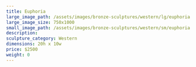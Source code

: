 ```yaml
---
title: Euphoria
large_image_path: /assets/images/bronze-sculptures/western/lg/euphoria.jpg
large_image_size: 750x1000
small_image_path: /assets/images/bronze-sculptures/western/sm/euphoria.jpg
description:
sculpture_category: Western
dimensions: 20h x 10w
price: $2500
weight: 0
---
```

